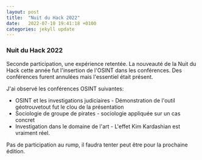```yaml
---
layout: post
title:  "Nuit du Hack 2022"
date:   2022-07-10 19:41:18 +0100
categories: jekyll update
---
```


### Nuit du Hack 2022

Seconde participation, une expérience retentée. La nouveauté de la Nuit du Hack cette année fut l'insertion de l'OSINT dans les conférences.
Des conférences furent annulées mais l'essentiel était présent.

J'ai observé les conférences OSINT suivantes:

* OSINT et les investigations judiciaires - Démonstration de l'outil géotrouvetout fut le clou de la présentation 
* Sociologie de groupe de pirates - sociologie appliquée sur un cas concret
* Investigation dans le domaine de l'art - L'effet Kim Kardashian est vraiment réel.

Pas de participation au rump, il faudra tenter peut être pour la prochaine édition.
